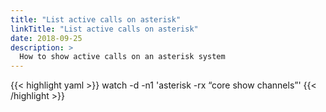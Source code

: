 ```yaml
---
title: "List active calls on asterisk"
linkTitle: "List active calls on asterisk"
date: 2018-09-25
description: >
  How to show active calls on an asterisk system
---
```


{{< highlight yaml >}}
watch -d -n1 'asterisk -rx “core show channels”'
{{< /highlight >}}
